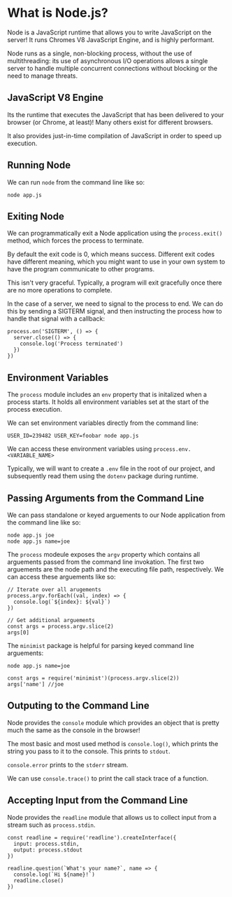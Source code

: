 # What is Node.js?

Node is a JavaScript runtime that allows you to write JavaScript on the server!
It runs Chromes V8 JavaScript Engine, and is highly performant.

Node runs as a single, non-blocking process, without the use of multithreading:
its use of asynchronous I/O operations allows a single server to handle multiple
concurrent connections without blocking or the need to manage threats.

## JavaScript V8 Engine

Its the runtime that executes the JavaScript that has been delivered to your
browser (or Chrome, at least)! Many others exist for different browsers.

It also provides just-in-time compilation of JavaScript in order to speed up
execution.

## Running Node

We can run `node` from the command line like so:

    node app.js

## Exiting Node

We can programmatically exit a Node application using the `process.exit()`
method, which forces the process to terminate.

By default the exit code is 0, which means success. Different exit codes have
different meaning, which you might want to use in your own system to have the
program communicate to other programs.

This isn't very graceful. Typically, a program will exit gracefully once there
are no more operations to complete.

In the case of a server, we need to signal to the process to end. We can do this
by sending a SIGTERM signal, and then instructing the process how to handle that
signal with a callback:

    process.on('SIGTERM', () => {
      server.close(() => {
        console.log('Process terminated')
      })
    })

## Environment Variables

The `process` module includes an `env` property that is initalized when a
process starts. It holds all environment variables set at the start of the
process execution.

We can set environment variables directly from the command line:

    USER_ID=239482 USER_KEY=foobar node app.js

We can access these environment variables using `process.env.<VARIABLE_NAME>`

Typically, we will want to create a `.env` file in the root of our project, and
subsequently read them using the `dotenv` package during runtime.

## Passing Arguments from the Command Line

We can pass standalone or keyed arguements to our Node application from the
command line like so:

    node app.js joe
    node app.js name=joe

The `process` modeule exposes the `argv` property which contains all arguements
passed from the command line invokation. The first two arguements are the node
path and the executing file path, respectively. We can access these arguements
like so:

    // Iterate over all arugements
    process.argv.forEach((val, index) => {
      console.log(`${index}: ${val}`)
    })

    // Get additional arguements
    const args = process.argv.slice(2)
    args[0]

The `minimist` package is helpful for parsing keyed command line arguements:

    node app.js name=joe

    const args = require('minimist')(process.argv.slice(2))
    args['name'] //joe

## Outputing to the Command Line

Node provides the `console` module which provides an object that is pretty much
the same as the console in the browser!

The most basic and most used method is `console.log()`, which prints the string
you pass to it to the console. This prints to `stdout`.

`console.error` prints to the `stderr` stream.

We can use `console.trace()` to print the call stack trace of a function.

## Accepting Input from the Command Line

Node provides the `readline` module that allows us to collect input from a
stream such as `process.stdin`.

    const readline = require('readline').createInterface({
      input: process.stdin,
      output: process.stdout
    })

    readline.question(`What's your name?`, name => {
      console.log(`Hi ${name}!`)
      readline.close()
    })
